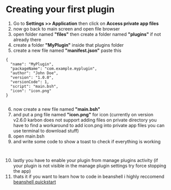 # Creating your first plugin
1. Go to **Settings >> Application** then click on **Access private app files**
2. now go back to main screen and open file browser
3. open folder named **"files"** then create a folder named **"plugins"** if not already there
4. create a folder **"MyPlugin"** inside that plugins folder
5. create a new file named **"manifest.json"** paste this

```
{
  "name": "MyPlugin",
  "packageName": "com.example.myplugin",
  "author": "John Doe",
  "version": "1.0.0",
  "versionCode": 1,
  "script": "main.bsh",
  "icon": "icon.png"
}


```

6. now create a new file named **"main.bsh"**
7. and put a png file named **"icon.png"** for icon (currently on version v2.6.0 karbon does not support adding files on private directory you have to find a workaround to add icon.png into private app files you can use terminal to download stuff)
8. open main.bsh
9. and write some code to show a toast to check if everything is working

```


```

10. lastly you have to enable your plugin from manage plugins activity (if your plugin is not visible in the manage plugin settings try force stopping the app)
11. thats it if you want to learn how to code in beanshell i highly reccomend [beanshell quickstart](http://www.beanshell.org/manual/quickstart.html)
